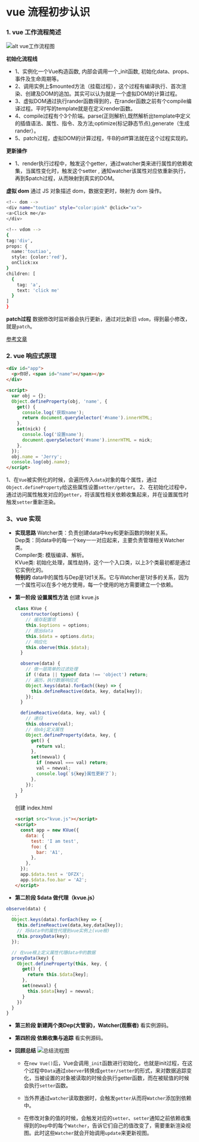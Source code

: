 # vue 流程初步认识

### 1. vue 工作流程简述

![alt vue工作流程图](http://ttpcstatic.dftoutiao.com/ecms/image/20200803/767x549_7869741f.png_.webp)

**初始化流程线**
- 1、实例化一个Vue构造函数, 内部会调用一个_init函数, 初始化data、props、事件及生命周期等。
- 2、调用实例上$mounted方法（挂载过程），这个过程有编译执行、首次渲染、创建及DOM的追加。其实可以认为就是一个虚拟DOM的计算过程。
- 3、虚拟DOM通过执行rander函数得到的，在rander函数之前有个compile编译过程。平时写的template就是在定义render函数。
- 4、compile过程有个3个阶端。parse(正则解析),既然解析出template中定义的插值语法、属性、指令、及方法;optimize(标记静态节点),generate（生成rander）。
- 5、patch过程，虚拟DOM的计算过程，牛B的diff算法就在这个过程实现的。

**更新操作**
  - 1、render执行过程中，触发这个getter，通过watcher类来进行属性的依赖收集，当属性变化时，触发这个setter , 通知watcher该属性对应依重新执行，再到$patch过程，从而映射到真实的DOM。
  
**虚拟 dom**
  通过 JS 对象描述 dom，数据变更时，映射为 dom 操作。
```bash
<!-- dom -->
<div name="toutiao" style="color:pink" @click="xx">
<a>Click me</a>
</div>

<!-- vdom -->
{
tag:'div',
props: {
  name:'toutiao',
  style: {color:'red'},
  onClick:xx
}
children: [
  {
    tag: 'a',
    text: 'click me'
  }
]
}
```

**patch过程**
  数据修改时监听器会执行更新，通过对比新旧 `vdom`，得到最小修改，就是`patch`。

[参考文章](https://www.cnblogs.com/ming1025/p/13091678.html)

### 2. vue 响应式原理

```html
<div id="app">
  <p>你好，<span id="name"></span></p>
</div>

<script>
  var obj = {};
  Object.defineProperty(obj, 'name', {
    get() {
      console.log('获取name');
      return document.querySelector('#name').innerHTML;
    },
    set(nick) {
      console.log('设置name');
      document.querySelector('#name').innerHTML = nick;
    },
  });
  obj.name = 'Jerry';
  console.log(obj.name);
</script>
```
1、在`Vue`被实例化的时候，会遍历传入`data`对象的每个属性，通过`Object.defineProperty`给这些属性设置`setter/getter`。
2、在初始化过程中，通过访问属性触发对应的`getter`，将该属性相关依赖收集起来，并在设置属性时触发`setter`重新渲染。


### 3、vue 实现

- **实现思路**
  Watcher类：负责创建data中key和更新函数的映射关系。<br>
  Dep类：同data中的每一个key一一对应起来，主要负责管理相关Watcher类。<br>
  Compiler类: 模版编译、解析。<br>
  KVue类: 初始化处理，属性劫持，这个一个入口类，以上3个类最初都是通过它实例化的。<br>
  **特别的**
  data中的属性与Dep是1对1关系。它与Watcher是1对多的关系，因为一个属性可以在多个地方使用，每一个使用的地方需要建立一个依赖。

- **第一阶段 设置属性方法**
  创建 kvue.js

  ```javascript
  class KVue {
    constructor(options) {
      // 缓存配置项
      this.$options = options;
      // 提出data
      this.$data = options.data;
      // 响应化
      this.oberve(this.$data);
    }

    observe(data) {
      // 做一层简单的过滤处理
      if (!data || typeof data !== 'object') return;
      // 遍历，执行数据响应式
      Object.keys(data).forEach((key) => {
        this.defineReactive(data, key, data[key]);
      });
    }

    defineReactive(data, key, val) {
      // 递归
      this.observe(val);
      // 给obj定义属性
      Object.defineProperty(data, key, {
        get() {
          return val;
        },
        set(newval) {
          if (newval === val) return;
          val = newval;
          console.log(`${key}属性更新了`);
        },
      });
    }
  }
  ```

  创建 index.html

  ```html
  <script src="kvue.js"></script>
  <script>
    const app = new KVue({
      data: {
        test: 'I am test',
        foo: {
          bar: 'A1',
        },
      },
    });
    app.$data.test = 'DFZX';
    app.$data.foo.bar = 'A2';
  </script>
  ```

- **第二阶段 \$data 做代理（kvue.js）**

```javascript
observe(data) {
  ...
  Object.keys(data).forEach(key => {
    this.defineReactive(data,key,data[key]);
    // 将data中的属性代理到vue实例上(vue根)
    this.proxyData(key);
  });

  // 在vue根上定义属性代理data中的数据
  proxyData(key) {
    Object.defineProperty(this, key, {
      get() {
        return this.$data[key];
      },
      set(newval) {
        this.$data[key] = newval;
      }
    })
  }
}
```
- **第三阶段 新建两个类Dep(大管家)，Watcher(观察者)**
  看实例源码。
- **第四阶段 依赖收集与追踪**
  看实例源码。

- **回顾总结**
  ![总结流程图](http://ttpcstatic.dftoutiao.com/ecms/image/20200813/841x417_5b04f027.png_.webp)

  - 在`new Vue()`后，Vue会调用`_init`函数进行初始化，也就是init过程，在这个过程中`Data`通过`oberver`转换成`getter/setter`的形式，来对数据追踪变化，当被设置的对象被读取的时候会执行getter函数，而在被赋值的时候会执行`setter`函数。
  
  - 当外界通过`watcher`读取数据时，会触发`getter`从而将`Watcher`添加到依赖中。
  
  - 在修改对象的值的时候，会触发对应的`setter`、`setter`通知之前依赖收集得到的`Dep`中的每个`Watcher`，告诉它们自己的值改变了，需要重新渲染视图。此时这些`Watcher`就会开始调用`update`来更新视图。
